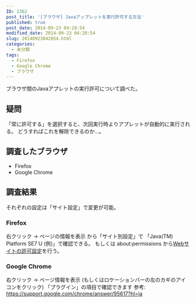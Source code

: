 ```yaml
---
ID: 1362
post_title: '[ブラウザ] Javaアップレットを実行許可する方法'
published: true
post_date: 2014-09-23 04:28:54
modified_date: 2014-09-23 04:28:54
slug: 20140923042854.html
categories:
  - 未分類
tags:
  - Firefox
  - Google Chrome
  - ブラウザ
---
```

ブラウザ間のJavaアプレットの実行許可について調べた。
<!--more-->
<h2>疑問</h2>
「常に許可する」を選択すると、次回実行時よりアプレットが自動的に実行される。
どうすればこれを解除できるのか…。

<h2>調査したブラウザ</h2>
<ul>
<li>Firefox</li>
<li>Google Chrome</li>
</ul>

<h2>調査結果</h2>
それぞれの設定は「サイト設定」で変更が可能。

<h3>Firefox</h3>
右クリック -> ページの情報を表示 から「サイト別設定」で 「Java(TM) Platform SE7 U (例)」で確認できる。
もしくは about:permissions から<a href="https://support.mozilla.org/ja/kb/how-do-i-manage-website-permissions#w_aoaiadag-web-aiaccnaegaaoaoucgoagegageggoacgaaiaoaoaeagka">Webサイトの許可設定</a>を行う。

<h3>Google Chrome</h3>
右クリック -> ページ情報を表示
(もしくはロケーションバーの左のカギのアイコンをクリック)
「プラグイン」の項目で確認できます
参考: <a href="https://support.google.com/chrome/answer/95617?hl=ja">https://support.google.com/chrome/answer/95617?hl=ja</a>